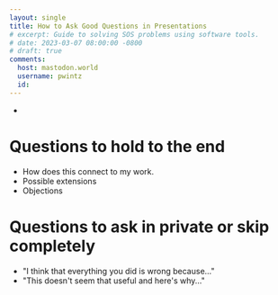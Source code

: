 ```yaml
---
layout: single
title: How to Ask Good Questions in Presentations
# excerpt: Guide to solving SOS problems using software tools.
# date: 2023-03-07 08:00:00 -0800
# draft: true
comments:
  host: mastodon.world
  username: pwintz
  id: 
---
```


* 

# Questions to hold to the end
* How does this connect to my work.
* Possible extensions
* Objections 

#  Questions to ask in private or skip completely
* "I think that everything you did is wrong because..."
* "This doesn't seem that useful and here's why..."